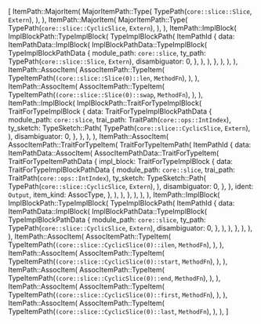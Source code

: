 [
    ItemPath::MajorItem(
        MajorItemPath::Type(
            TypePath(`core::slice::Slice`, `Extern`),
        ),
    ),
    ItemPath::MajorItem(
        MajorItemPath::Type(
            TypePath(`core::slice::CyclicSlice`, `Extern`),
        ),
    ),
    ItemPath::ImplBlock(
        ImplBlockPath::TypeImplBlock(
            TypeImplBlockPath(
                ItemPathId {
                    data: ItemPathData::ImplBlock(
                        ImplBlockPathData::TypeImplBlock(
                            TypeImplBlockPathData {
                                module_path: `core::slice`,
                                ty_path: TypePath(`core::slice::Slice`, `Extern`),
                                disambiguator: 0,
                            },
                        ),
                    ),
                },
            ),
        ),
    ),
    ItemPath::AssocItem(
        AssocItemPath::TypeItem(
            TypeItemPath(`(core::slice::Slice(0)::len`, `MethodFn`),
        ),
    ),
    ItemPath::AssocItem(
        AssocItemPath::TypeItem(
            TypeItemPath(`(core::slice::Slice(0)::swap`, `MethodFn`),
        ),
    ),
    ItemPath::ImplBlock(
        ImplBlockPath::TraitForTypeImplBlock(
            TraitForTypeImplBlock {
                data: TraitForTypeImplBlockPathData {
                    module_path: `core::slice`,
                    trai_path: TraitPath(`core::ops::IntIndex`),
                    ty_sketch: TypeSketch::Path(
                        TypePath(`core::slice::CyclicSlice`, `Extern`),
                    ),
                    disambiguator: 0,
                },
            },
        ),
    ),
    ItemPath::AssocItem(
        AssocItemPath::TraitForTypeItem(
            TraitForTypeItemPath(
                ItemPathId {
                    data: ItemPathData::AssocItem(
                        AssocItemPathData::TraitForTypeItem(
                            TraitForTypeItemPathData {
                                impl_block: TraitForTypeImplBlock {
                                    data: TraitForTypeImplBlockPathData {
                                        module_path: `core::slice`,
                                        trai_path: TraitPath(`core::ops::IntIndex`),
                                        ty_sketch: TypeSketch::Path(
                                            TypePath(`core::slice::CyclicSlice`, `Extern`),
                                        ),
                                        disambiguator: 0,
                                    },
                                },
                                ident: `Output`,
                                item_kind: AssocType,
                            },
                        ),
                    ),
                },
            ),
        ),
    ),
    ItemPath::ImplBlock(
        ImplBlockPath::TypeImplBlock(
            TypeImplBlockPath(
                ItemPathId {
                    data: ItemPathData::ImplBlock(
                        ImplBlockPathData::TypeImplBlock(
                            TypeImplBlockPathData {
                                module_path: `core::slice`,
                                ty_path: TypePath(`core::slice::CyclicSlice`, `Extern`),
                                disambiguator: 0,
                            },
                        ),
                    ),
                },
            ),
        ),
    ),
    ItemPath::AssocItem(
        AssocItemPath::TypeItem(
            TypeItemPath(`(core::slice::CyclicSlice(0)::ilen`, `MethodFn`),
        ),
    ),
    ItemPath::AssocItem(
        AssocItemPath::TypeItem(
            TypeItemPath(`(core::slice::CyclicSlice(0)::start`, `MethodFn`),
        ),
    ),
    ItemPath::AssocItem(
        AssocItemPath::TypeItem(
            TypeItemPath(`(core::slice::CyclicSlice(0)::end`, `MethodFn`),
        ),
    ),
    ItemPath::AssocItem(
        AssocItemPath::TypeItem(
            TypeItemPath(`(core::slice::CyclicSlice(0)::first`, `MethodFn`),
        ),
    ),
    ItemPath::AssocItem(
        AssocItemPath::TypeItem(
            TypeItemPath(`(core::slice::CyclicSlice(0)::last`, `MethodFn`),
        ),
    ),
]